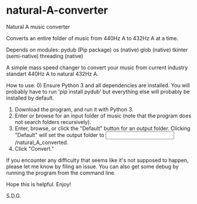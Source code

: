 # natural-A-converter
Natural A music converter

Converts an entire folder of music from 440Hz A to 432Hz A at a time.

Depends on modules:
pydub (Pip package)
os (native)
glob (native)
tkinter (semi-native)
threading (native)

A simple mass speed changer to convert your music from current industry standart 440Hz A to natural 432Hz A.

How to use:
0) Ensure Python 3 and all dependencies are installed. You will probably have to run 'pip install pydub' but everything else will probably be installed by default.
1) Download the program, and run it with Python 3.
2) Enter or browse for an input folder of music (note that the program does not search folders recursively).
3) Enter, browse, or click the "Default" button for an output folder. Clicking "Default" will set the output folder to <input folder>/natural_A_converted.
4) Click "Convert."

If you encounter any difficulty that seems like it's not supposed to happen, please let me know by filing an issue. You can also get some debug by running the program from the command line.

Hope this is helpful. Enjoy!

S.D.G.

